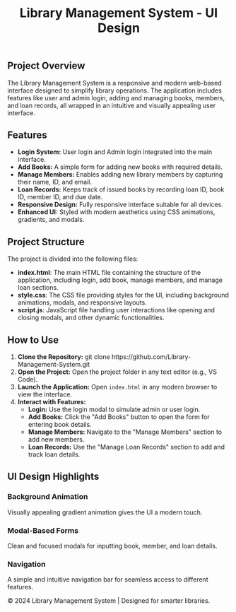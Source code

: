 </head>
<body>
  <header>
    <h1>Library Management System - UI Design</h1>
  </header>

  <section>
    <h2>Project Overview</h2>
    <p>
      The Library Management System is a responsive and modern web-based interface designed to simplify library operations. 
      The application includes features like user and admin login, adding and managing books, members, and loan records, all wrapped in an intuitive and visually appealing user interface.
    </p>
  </section>

  <section>
    <h2>Features</h2>
    <ul>
      <li><strong>Login System:</strong> User login and Admin login integrated into the main interface.</li>
      <li><strong>Add Books:</strong> A simple form for adding new books with required details.</li>
      <li><strong>Manage Members:</strong> Enables adding new library members by capturing their name, ID, and email.</li>
      <li><strong>Loan Records:</strong> Keeps track of issued books by recording loan ID, book ID, member ID, and due date.</li>
      <li><strong>Responsive Design:</strong> Fully responsive interface suitable for all devices.</li>
      <li><strong>Enhanced UI:</strong> Styled with modern aesthetics using CSS animations, gradients, and modals.</li>
    </ul>
  </section>

  <section>
    <h2>Project Structure</h2>
    <p>The project is divided into the following files:</p>
    <ul>
      <li><strong>index.html</strong>: The main HTML file containing the structure of the application, including login, add book, manage members, and manage loan sections.</li>
      <li><strong>style.css</strong>: The CSS file providing styles for the UI, including background animations, modals, and responsive layouts.</li>
      <li><strong>script.js</strong>: JavaScript file handling user interactions like opening and closing modals, and other dynamic functionalities.</li>
    </ul>
  </section>

  <section>
    <h2>How to Use</h2>
    <ol>
      <li><strong>Clone the Repository:</strong> <span class="code">git clone https://github.com/Library-Management-System.git</span></li>
      <li><strong>Open the Project:</strong> Open the project folder in any text editor (e.g., VS Code).</li>
      <li><strong>Launch the Application:</strong> Open <code>index.html</code> in any modern browser to view the interface.</li>
      <li><strong>Interact with Features:</strong>
        <ul>
          <li><strong>Login:</strong> Use the login modal to simulate admin or user login.</li>
          <li><strong>Add Books:</strong> Click the "Add Books" button to open the form for entering book details.</li>
          <li><strong>Manage Members:</strong> Navigate to the "Manage Members" section to add new members.</li>
          <li><strong>Loan Records:</strong> Use the "Manage Loan Records" section to add and track loan details.</li>
        </ul>
      </li>
    </ol>
  </section>

  <section>
    <h2>UI Design Highlights</h2>
    <div class="feature-box">
      <div>
        <h3>Background Animation</h3>
        <p>Visually appealing gradient animation gives the UI a modern touch.</p>
      </div>
      <div>
        <h3>Modal-Based Forms</h3>
        <p>Clean and focused modals for inputting book, member, and loan details.</p>
      </div>
      <div>
        <h3>Navigation</h3>
        <p>A simple and intuitive navigation bar for seamless access to different features.</p>
      </div>
    </div>
  </section>

  <footer>
    <p>&copy; 2024 Library Management System | Designed for smarter libraries.</p>
  </footer>

</body>
</html>
